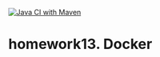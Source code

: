 [![Java CI with Maven](https://github.com/Zdotavv/Enterprise_homework13/actions/workflows/maven.yml/badge.svg)](https://github.com/Zdotavv/Enterprise_homework13/actions/workflows/maven.yml)
# homework13. Docker


